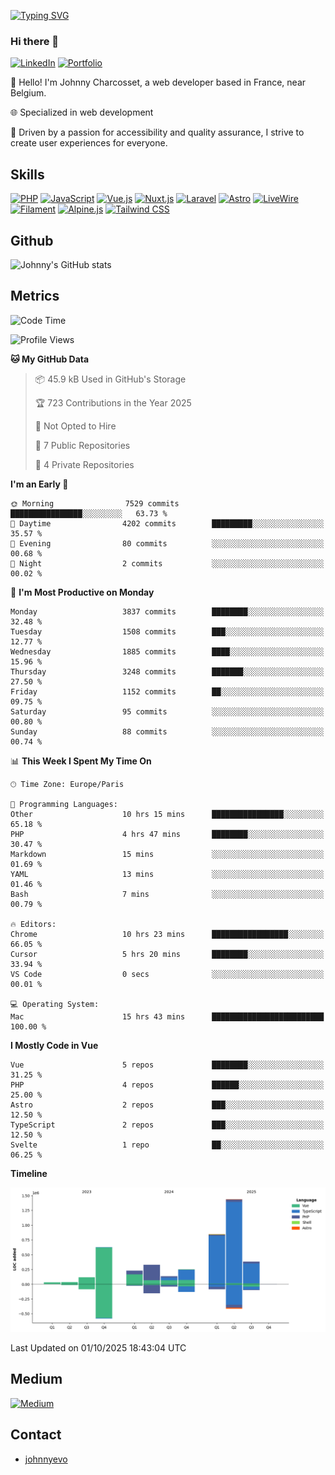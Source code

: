 [![Typing SVG](https://readme-typing-svg.demolab.com?font=Fira+Code&pause=1000&random=false&width=435&lines=Johnny+Charcosset;Web+Developer)](https://git.io/typing-svg)

### Hi there 👋
[![LinkedIn](https://img.shields.io/badge/LinkedIn-0077B5?style=for-the-badge&logo=linkedin&logoColor=white)](https://www.linkedin.com/in/johnny-charcosset/)
[![Portfolio](https://img.shields.io/badge/Portfolio-4285F4?style=for-the-badge&logo=google-chrome&logoColor=white)](https://johnnyevo.github.io/)

👋 Hello! I'm Johnny Charcosset, a web developer based in France, near Belgium.

🌐 Specialized in web development

🚀 Driven by a passion for accessibility and quality assurance, I strive to create user experiences for everyone.

## Skills

[![PHP](https://img.shields.io/badge/PHP-777BB4?style=for-the-badge&logo=php&logoColor=white)](https://www.php.net/)
[![JavaScript](https://img.shields.io/badge/JavaScript-F7DF1E?style=for-the-badge&logo=javascript&logoColor=black)](https://developer.mozilla.org/en-US/docs/Web/JavaScript)
[![Vue.js](https://img.shields.io/badge/Vue.js-4FC08D?style=for-the-badge&logo=vue.js&logoColor=white)](https://vuejs.org/)
[![Nuxt.js](https://img.shields.io/badge/Nuxt.js-00C58E?style=for-the-badge&logo=nuxt.js&logoColor=white)](https://nuxtjs.org/)
[![Laravel](https://img.shields.io/badge/Laravel-FF2D20?style=for-the-badge&logo=laravel&logoColor=white)](https://laravel.com/)
[![Astro](https://img.shields.io/badge/Astro-0B3E59?style=for-the-badge&logo=astro&logoColor=white)](https://astro.build/)
[![LiveWire](https://img.shields.io/badge/LiveWire-FF3E00?style=for-the-badge&logo=livewire&logoColor=white)](https://laravel-livewire.com/)
[![Filament](https://img.shields.io/badge/Filament-253E46?style=for-the-badge&logo=https://filamentphp.com/favicon/favicon-32x32.png?v=w1dBNxT7Wg&logoColor=white)](https://filamentadmin.com/)
[![Alpine.js](https://img.shields.io/badge/Alpine.js-8BC0D0?style=for-the-badge&logo=alpine.js&logoColor=black)](https://alpinejs.dev/)
[![Tailwind CSS](https://img.shields.io/badge/Tailwind_CSS-38B2AC?style=for-the-badge&logo=tailwind-css&logoColor=white)](https://tailwindcss.com/)

## Github

![Johnny's GitHub stats](https://github-readme-stats.vercel.app/api?username=JohnnyEvo&show_icons=true&theme=transparent)

## Metrics

<!--START_SECTION:waka-->
![Code Time](http://img.shields.io/badge/Code%20Time-1%2C448%20hrs%2055%20mins-blue)

![Profile Views](http://img.shields.io/badge/Profile%20Views-2-blue)

**🐱 My GitHub Data** 

> 📦 45.9 kB Used in GitHub's Storage 
 > 
> 🏆 723 Contributions in the Year 2025
 > 
> 🚫 Not Opted to Hire
 > 
> 📜 7 Public Repositories 
 > 
> 🔑 4 Private Repositories 
 > 
**I'm an Early 🐤** 

```text
🌞 Morning                7529 commits        ████████████████░░░░░░░░░   63.73 % 
🌆 Daytime                4202 commits        █████████░░░░░░░░░░░░░░░░   35.57 % 
🌃 Evening                80 commits          ░░░░░░░░░░░░░░░░░░░░░░░░░   00.68 % 
🌙 Night                  2 commits           ░░░░░░░░░░░░░░░░░░░░░░░░░   00.02 % 
```
📅 **I'm Most Productive on Monday** 

```text
Monday                   3837 commits        ████████░░░░░░░░░░░░░░░░░   32.48 % 
Tuesday                  1508 commits        ███░░░░░░░░░░░░░░░░░░░░░░   12.77 % 
Wednesday                1885 commits        ████░░░░░░░░░░░░░░░░░░░░░   15.96 % 
Thursday                 3248 commits        ███████░░░░░░░░░░░░░░░░░░   27.50 % 
Friday                   1152 commits        ██░░░░░░░░░░░░░░░░░░░░░░░   09.75 % 
Saturday                 95 commits          ░░░░░░░░░░░░░░░░░░░░░░░░░   00.80 % 
Sunday                   88 commits          ░░░░░░░░░░░░░░░░░░░░░░░░░   00.74 % 
```


📊 **This Week I Spent My Time On** 

```text
🕑︎ Time Zone: Europe/Paris

💬 Programming Languages: 
Other                    10 hrs 15 mins      ████████████████░░░░░░░░░   65.18 % 
PHP                      4 hrs 47 mins       ████████░░░░░░░░░░░░░░░░░   30.47 % 
Markdown                 15 mins             ░░░░░░░░░░░░░░░░░░░░░░░░░   01.69 % 
YAML                     13 mins             ░░░░░░░░░░░░░░░░░░░░░░░░░   01.46 % 
Bash                     7 mins              ░░░░░░░░░░░░░░░░░░░░░░░░░   00.79 % 

🔥 Editors: 
Chrome                   10 hrs 23 mins      █████████████████░░░░░░░░   66.05 % 
Cursor                   5 hrs 20 mins       ████████░░░░░░░░░░░░░░░░░   33.94 % 
VS Code                  0 secs              ░░░░░░░░░░░░░░░░░░░░░░░░░   00.01 % 

💻 Operating System: 
Mac                      15 hrs 43 mins      █████████████████████████   100.00 % 
```

**I Mostly Code in Vue** 

```text
Vue                      5 repos             ████████░░░░░░░░░░░░░░░░░   31.25 % 
PHP                      4 repos             ██████░░░░░░░░░░░░░░░░░░░   25.00 % 
Astro                    2 repos             ███░░░░░░░░░░░░░░░░░░░░░░   12.50 % 
TypeScript               2 repos             ███░░░░░░░░░░░░░░░░░░░░░░   12.50 % 
Svelte                   1 repo              ██░░░░░░░░░░░░░░░░░░░░░░░   06.25 % 
```



**Timeline**

![Lines of Code chart](https://raw.githubusercontent.com/JohnnyEvo/JohnnyEvo/main/assets/bar_graph.png)


 Last Updated on 01/10/2025 18:43:04 UTC
<!--END_SECTION:waka-->

## Medium

[![Medium](https://github-readme-medium.vercel.app/?username=johnny.charcosset&limit=3)](https://medium.com/@@johnny.charcosset)

## Contact

- [johnnyevo](https://johnnyevo.github.io/)
